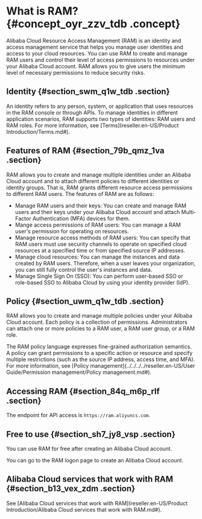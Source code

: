 # What is RAM? {#concept_oyr_zzv_tdb .concept}

Alibaba Cloud Resource Access Management \(RAM\) is an identity and access management service that helps you manage user identities and access to your cloud resources. You can use RAM to create and manage RAM users and control their level of access permissions to resources under your Alibaba Cloud account. RAM allows you to give users the minimum level of necessary permissions to reduce security risks.

## Identity {#section_swm_q1w_tdb .section}

An identity refers to any person, system, or application that uses resources in the RAM console or through APIs. To manage identities in different application scenarios, RAM supports two types of identities: RAM users and RAM roles. For more information, see [Terms](reseller.en-US/Product Introduction/Terms.md#).

## Features of RAM {#section_79b_qmz_1va .section}

RAM allows you to create and manage multiple identities under an Alibaba Cloud account and to attach different policies to different identities or identity groups. That is, RAM grants different resource access permissions to different RAM users. The features of RAM are as follows:

-   Manage RAM users and their keys: You can create and manage RAM users and their keys under your Alibaba Cloud account and attach Multi-Factor Authentication \(MFA\) devices for them.
-   Mange access permissions of RAM users: You can manage a RAM user's permission for operating on resources.
-   Manage resource access methods of RAM users: You can specify that RAM users must use security channels to operate on specified cloud resources at a specified time or from specified source IP addresses.
-   Manage cloud resources: You can manage the instances and data created by RAM users. Therefore, when a user leaves your organization, you can still fully control the user's instances and data.
-   Manage Single Sign On \(SSO\): You can perform user-based SSO or role-based SSO to Alibaba Cloud by using your identity provider \(IdP\).

## Policy {#section_uwm_q1w_tdb .section}

RAM allows you to create and manage multiple policies under your Alibaba Cloud account. Each policy is a collection of permissions. Administrators can attach one or more policies to a RAM user, a RAM user group, or a RAM role.

The RAM policy language expresses fine-grained authorization semantics. A policy can grant permissions to a specific action or resource and specify multiple restrictions \(such as the source IP address, access time, and MFA\). For more information, see [Policy management](../../../../reseller.en-US/User Guide/Permission management/Policy management.md#).

## Accessing RAM {#section_84q_m6p_rlf .section}

The endpoint for API access is `https://ram.aliyuncs.com`.

## Free to use {#section_sh7_jy8_vsp .section}

You can use RAM for free after creating an Alibaba Cloud account.

You can go to the RAM logon page to create an Alibaba Cloud account.

## Alibaba Cloud services that work with RAM {#section_b13_vex_zdm .section}

See [Alibaba Cloud services that work with RAM](reseller.en-US/Product Introduction/Alibaba Cloud services that work with RAM.md#).

